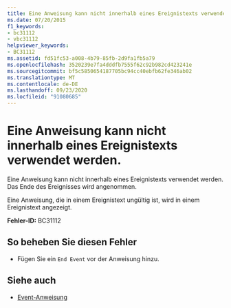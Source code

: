 ```yaml
---
title: Eine Anweisung kann nicht innerhalb eines Ereignistexts verwendet werden.
ms.date: 07/20/2015
f1_keywords:
- bc31112
- vbc31112
helpviewer_keywords:
- BC31112
ms.assetid: fd51fc53-a008-4b79-85fb-2d9fa1fb5a79
ms.openlocfilehash: 3520239e7fa4dddfb7555f62c92b982cd423241e
ms.sourcegitcommit: bf5c5850654187705bc94cc40ebfb62fe346ab02
ms.translationtype: MT
ms.contentlocale: de-DE
ms.lasthandoff: 09/23/2020
ms.locfileid: "91080685"
---
```

# <a name="statement-cannot-appear-within-an-event-body"></a>Eine Anweisung kann nicht innerhalb eines Ereignistexts verwendet werden.

Eine Anweisung kann nicht innerhalb eines Ereignistexts verwendet werden. Das Ende des Ereignisses wird angenommen.  
  
 Eine Anweisung, die in einem Ereignistext ungültig ist, wird in einem Ereignistext angezeigt.  
  
 **Fehler-ID:** BC31112  
  
## <a name="to-correct-this-error"></a>So beheben Sie diesen Fehler  
  
- Fügen Sie ein `End Event` vor der Anweisung hinzu.  
  
## <a name="see-also"></a>Siehe auch

- [Event-Anweisung](../language-reference/statements/event-statement.md)

